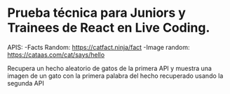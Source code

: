 # Prueba técnica para Juniors y Trainees de React en Live Coding.

APIS:
-Facts Random: https://catfact.ninja/fact
-Image random: https://cataas.com/cat/says/hello

Recupera un hecho aleatorio de gatos de la primera API y muestra una imagen de un gato con la primera palabra del hecho recuperado usando la segunda API
